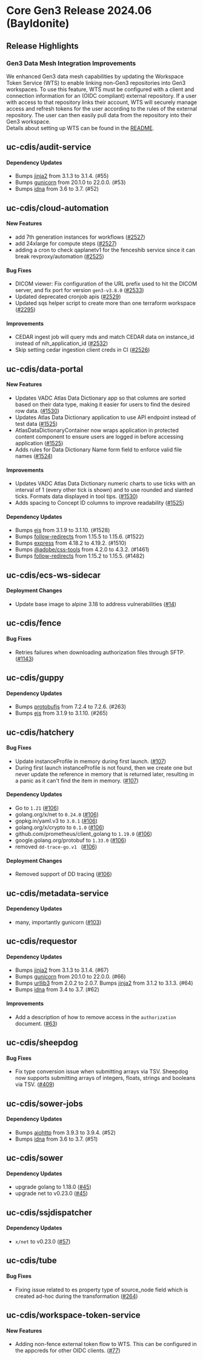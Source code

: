 # Core Gen3 Release 2024.06 (Bayldonite)

## Release Highlights

### Gen3 Data Mesh Integration Improvements
We enhanced Gen3 data mesh capabilities by updating the Workspace Token Service (WTS) to enable linking non-Gen3 repositories into Gen3 workspaces. To use this feature, WTS must be configured with a client and connection information for an (OIDC compliant) external repository. If a user with access to that repository links their account, WTS will securely manage access and refresh tokens for the user according to the rules of the external repository. The user can then easily pull data from the repository into their Gen3 workspace.  
Details about setting up WTS can be found in the [README](https://github.com/uc-cdis/workspace-token-service/blob/master/README.md).

## uc-cdis/audit-service

#### Dependency Updates
  - Bumps [jinja2](https://github.com/pallets/jinja) from 3.1.3 to 3.1.4. (#55)
  - Bumps [gunicorn](https://github.com/benoitc/gunicorn) from 20.1.0 to 
    22.0.0. (#53)
  - Bumps [idna](https://github.com/kjd/idna) from 3.6 to 3.7. (#52)

## uc-cdis/cloud-automation

#### New Features
  - add 7th generation instances for workflows ([#2527](https://github.com/uc-cdis/cloud-automation/pull/2527)) 
  - add 24xlarge for compute steps ([#2527](https://github.com/uc-cdis/cloud-automation/pull/2527)) 
  - adding a cron to check qaplanetv1 for the fenceshib service since it can 
    break revproxy/automation ([#2525](https://github.com/uc-cdis/cloud-automation/pull/2525)) 

#### Bug Fixes
  - DICOM viewer: Fix configuration of the URL prefix used to hit the DICOM 
    server, and fix port for version `gen3-v3.8.0` ([#2533](https://github.com/uc-cdis/cloud-automation/pull/2533)) 
  - Updated deprecated cronjob apis ([#2529](https://github.com/uc-cdis/cloud-automation/pull/2529)) 
  - Updated sqs helper script to create more than one terraform workspace 
    ([#2295](https://github.com/uc-cdis/cloud-automation/pull/2295))

#### Improvements
  - CEDAR ingest job will query mds and match CEDAR data on instance_id instead 
    of nih_application_id ([#2532](https://github.com/uc-cdis/cloud-automation/pull/2532)) 
  - Skip setting cedar ingestion client creds in CI ([#2526](https://github.com/uc-cdis/cloud-automation/pull/2526)) 

## uc-cdis/data-portal

#### New Features
  - Updates VADC Atlas Data Dictionary app so that columns are sorted based on 
    their data type, making it easier for users to find the desired row data. 
    ([#1530](https://github.com/uc-cdis/data-portal/pull/1530))
  - Updates Atlas Data Dictionary application to use API endpoint instead of 
    test data ([#1525](https://github.com/uc-cdis/data-portal/pull/1525))
  - AtlasDataDictionaryContainer now wraps application in protected content 
    component to ensure users are logged in before accessing application 
    ([#1525](https://github.com/uc-cdis/data-portal/pull/1525))
  - Adds rules for Data Dictionary Name form field to enforce valid file names 
    ([#1524](https://github.com/uc-cdis/data-portal/pull/1524))

#### Improvements
  - Updates VADC Atlas Data Dictionary numeric charts to use ticks with an 
    interval of 1 (every other tick is shown) and to use rounded and slanted 
    ticks. Formats data displayed in tool tips. ([#1530](https://github.com/uc-cdis/data-portal/pull/1530)) 
  - Adds spacing to Concept ID columns to improve readability ([#1525](https://github.com/uc-cdis/data-portal/pull/1525)) 

#### Dependency Updates
  - Bumps [ejs](https://github.com/mde/ejs) from 3.1.9 to 3.1.10. (#1528)
  - Bumps 
    [follow-redirects](https://github.com/follow-redirects/follow-redirects) 
    from 1.15.5 to 1.15.6. (#1522)
  - Bumps [express](https://github.com/expressjs/express) from 4.18.2 to 
    4.19.2. (#1510)
  - Bumps [@adobe/css-tools](https://github.com/adobe/css-tools) from 4.2.0 to 
    4.3.2. (#1461)
  - Bumps 
    [follow-redirects](https://github.com/follow-redirects/follow-redirects) 
    from 1.15.2 to 1.15.5. (#1482)

## uc-cdis/ecs-ws-sidecar

#### Deployment Changes
  - Update base image to alpine 3.18 to address vulnerabilities ([#14](https://github.com/uc-cdis/ecs-ws-sidecar/pull/14)) 

## uc-cdis/fence

#### Bug Fixes
  - Retries failures when downloading authorization files through SFTP. ([#1143](https://github.com/uc-cdis/fence/pull/1143)) 

## uc-cdis/guppy

#### Dependency Updates
  - Bumps [protobufjs](https://github.com/protobufjs/protobuf.js) from 7.2.4 to 
    7.2.6. (#263)
  - Bumps [ejs](https://github.com/mde/ejs) from 3.1.9 to 3.1.10. (#265)

## uc-cdis/hatchery

#### Bug Fixes
  - Update instanceProfile in memory during first launch. ([#107](https://github.com/uc-cdis/hatchery/pull/107)) 
  - During first launch instanceProfile is not found, then we create one but 
    never update the reference in memory that is returned later, resulting in a 
    panic as it can't find the item in memory. ([#107](https://github.com/uc-cdis/hatchery/pull/107)) 

#### Dependency Updates
  - Go to `1.21` ([#106](https://github.com/uc-cdis/hatchery/pull/106))
  - golang.org/x/net to `0.24.0` ([#106](https://github.com/uc-cdis/hatchery/pull/106)) 
  - gopkg.in/yaml.v3 to `3.0.1` ([#106](https://github.com/uc-cdis/hatchery/pull/106)) 
  - golang.org/x/crypto to `0.1.0` ([#106](https://github.com/uc-cdis/hatchery/pull/106)) 
  - github.com/prometheus/client_golang to `1.19.0` ([#106](https://github.com/uc-cdis/hatchery/pull/106)) 
  - google.golang.org/protobuf to `1.33.0` ([#106](https://github.com/uc-cdis/hatchery/pull/106)) 
  - removed `dd-trace-go.v1 ` ([#106](https://github.com/uc-cdis/hatchery/pull/106)) 

#### Deployment Changes
  - Removed support of DD tracing ([#106](https://github.com/uc-cdis/hatchery/pull/106)) 

## uc-cdis/metadata-service

#### Dependency Updates
  - many, importantly gunicorn ([#103](https://github.com/uc-cdis/metadata-service/pull/103)) 

## uc-cdis/requestor

#### Dependency Updates
  - Bumps [jinja2](https://github.com/pallets/jinja) from 3.1.3 to 3.1.4. (#67)
  - Bumps [gunicorn](https://github.com/benoitc/gunicorn) from 20.1.0 to 
    22.0.0. (#66)
  - Bumps [urllib3](https://github.com/urllib3/urllib3) from 2.0.2 to 2.0.7. 
    Bumps [jinja2](https://github.com/pallets/jinja) from 3.1.2 to 3.1.3. (#64)
  - Bumps [idna](https://github.com/kjd/idna) from 3.4 to 3.7. (#62)

#### Improvements
  - Add a description of how to remove access in the `authorization` document. 
    ([#63](https://github.com/uc-cdis/requestor/pull/63))

## uc-cdis/sheepdog

#### Bug Fixes
  - Fix type conversion issue when submitting arrays via TSV. Sheepdog now 
    supports submitting arrays of integers, floats, strings and booleans via 
    TSV. ([#409](https://github.com/uc-cdis/sheepdog/pull/409))

## uc-cdis/sower-jobs

#### Dependency Updates
  - Bumps [aiohttp](https://github.com/aio-libs/aiohttp) from 3.9.3 to 3.9.4. 
    (#52)
  - Bumps [idna](https://github.com/kjd/idna) from 3.6 to 3.7. (#51)

## uc-cdis/sower

#### Dependency Updates
  - upgrade golang to 1.18.0 ([#45](https://github.com/uc-cdis/sower/pull/45))
  - upgrade net to v0.23.0 ([#45](https://github.com/uc-cdis/sower/pull/45))

## uc-cdis/ssjdispatcher

#### Dependency Updates
  - `x/net` to v0.23.0 ([#57](https://github.com/uc-cdis/ssjdispatcher/pull/57))

## uc-cdis/tube

#### Bug Fixes
  - Fixing issue related to es property type of source_node field which is 
    created ad-hoc during the transformation ([#264](https://github.com/uc-cdis/tube/pull/264)) 

## uc-cdis/workspace-token-service

#### New Features
  - Adding non-fence external token flow to WTS. This can be configured in the 
    appcreds for other OIDC clients. ([#77](https://github.com/uc-cdis/workspace-token-service/pull/77)) 

